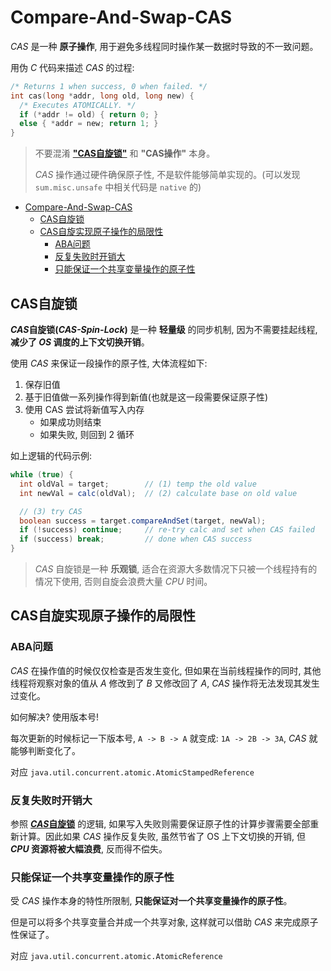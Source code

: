 # Compare-And-Swap-CAS

*CAS* 是一种 **原子操作**, 用于避免多线程同时操作某一数据时导致的不一致问题。

用伪 *C* 代码来描述 *CAS* 的过程:

```c
/* Returns 1 when success, 0 when failed. */
int cas(long *addr, long old, long new) {
  /* Executes ATOMICALLY. */
  if (*addr != old) { return 0; }
  else { *addr = new; return 1; }
}
```

> 不要混淆 [**"CAS自旋锁"**](#cas自旋锁) 和 **"CAS操作"** 本身。
>
> *CAS* 操作通过硬件确保原子性, 不是软件能够简单实现的。(可以发现 `sum.misc.unsafe` 中相关代码是 `native` 的)

- [Compare-And-Swap-CAS](#compare-and-swap-cas)
  - [CAS自旋锁](#cas自旋锁)
  - [CAS自旋实现原子操作的局限性](#cas自旋实现原子操作的局限性)
    - [ABA问题](#aba问题)
    - [反复失败时开销大](#反复失败时开销大)
    - [只能保证一个共享变量操作的原子性](#只能保证一个共享变量操作的原子性)

## CAS自旋锁

***CAS*自旋锁(*CAS-Spin-Lock*)** 是一种 **轻量级** 的同步机制, 因为不需要挂起线程, **减少了 *OS* 调度的上下文切换开销**。

使用 *CAS* 来保证一段操作的原子性, 大体流程如下:

1. 保存旧值
2. 基于旧值做一系列操作得到新值(也就是这一段需要保证原子性)
3. 使用 CAS 尝试将新值写入内存
   - 如果成功则结束
   - 如果失败, 则回到 2 循环

如上逻辑的代码示例:

```java
while (true) {
  int oldVal = target;        // (1) temp the old value
  int newVal = calc(oldVal);  // (2) calculate base on old value

  // (3) try CAS
  boolean success = target.compareAndSet(target, newVal);
  if (!success) continue;     // re-try calc and set when CAS failed
  if (success) break;         // done when CAS success
}
```

> *CAS* 自旋锁是一种 **乐观锁**, 适合在资源大多数情况下只被一个线程持有的情况下使用, 否则自旋会浪费大量 *CPU* 时间。

## CAS自旋实现原子操作的局限性

### ABA问题

*CAS* 在操作值的时候仅仅检查是否发生变化, 但如果在当前线程操作的同时, 其他线程将观察对象的值从 *A* 修改到了 *B* 又修改回了 *A*, *CAS* 操作将无法发现其发生过变化。

如何解决? 使用版本号!

每次更新的时候标记一下版本号, `A -> B -> A` 就变成: `1A -> 2B -> 3A`, *CAS* 就能够判断变化了。

对应 `java.util.concurrent.atomic.AtomicStampedReference`

### 反复失败时开销大

参照 [***CAS*自旋锁**](#cas自旋锁) 的逻辑, 如果写入失败则需要保证原子性的计算步骤需要全部重新计算。因此如果 *CAS* 操作反复失败,
虽然节省了 OS 上下文切换的开销, 但 ***CPU* 资源将被大幅浪费**, 反而得不偿失。

### 只能保证一个共享变量操作的原子性

受 *CAS* 操作本身的特性所限制, **只能保证对一个共享变量操作的原子性**。

但是可以将多个共享变量合并成一个共享对象, 这样就可以借助 *CAS* 来完成原子性保证了。

对应 `java.util.concurrent.atomic.AtomicReference`
